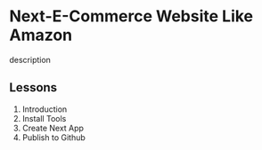 # Next-E-Commerce Website Like Amazon

description

## Lessons

1. Introduction
2. Install Tools
3. Create Next App
4. Publish to Github